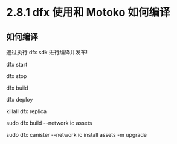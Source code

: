 # 2.8.1 dfx 使用和 Motoko 如何编译

## 如何编译

通过执行 dfx sdk 进行编译并发布!

dfx start

dfx stop

dfx build

dfx deploy

killall dfx replica

sudo dfx build --network ic assets

sudo dfx canister --network ic install assets -m upgrade

